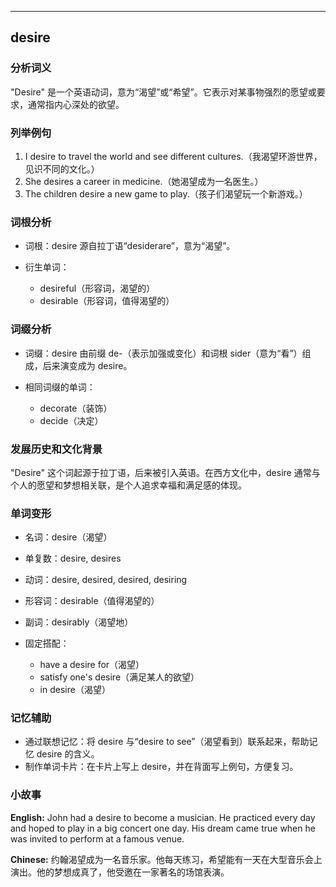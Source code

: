 
---------------
## desire
### 分析词义
"Desire" 是一个英语动词，意为“渴望”或“希望”。它表示对某事物强烈的愿望或要求，通常指内心深处的欲望。

### 列举例句
1. I desire to travel the world and see different cultures.（我渴望环游世界，见识不同的文化。）
2. She desires a career in medicine.（她渴望成为一名医生。）
3. The children desire a new game to play.（孩子们渴望玩一个新游戏。）

### 词根分析
- 词根：desire 源自拉丁语“desiderare”，意为“渴望”。

- 衍生单词：
  - desireful（形容词，渴望的）
  - desirable（形容词，值得渴望的）

### 词缀分析
- 词缀：desire 由前缀 de-（表示加强或变化）和词根 sider（意为“看”）组成，后来演变成为 desire。

- 相同词缀的单词：
  - decorate（装饰）
  - decide（决定）

### 发展历史和文化背景
"Desire" 这个词起源于拉丁语，后来被引入英语。在西方文化中，desire 通常与个人的愿望和梦想相关联，是个人追求幸福和满足感的体现。

### 单词变形
- 名词：desire（渴望）
- 单复数：desire, desires
- 动词：desire, desired, desired, desiring
- 形容词：desirable（值得渴望的）
- 副词：desirably（渴望地）

- 固定搭配：
  - have a desire for（渴望）
  - satisfy one's desire（满足某人的欲望）
  - in desire（渴望）

### 记忆辅助
- 通过联想记忆：将 desire 与“desire to see”（渴望看到）联系起来，帮助记忆 desire 的含义。
- 制作单词卡片：在卡片上写上 desire，并在背面写上例句，方便复习。

### 小故事
**English:**
John had a desire to become a musician. He practiced every day and hoped to play in a big concert one day. His dream came true when he was invited to perform at a famous venue.

**Chinese:**
约翰渴望成为一名音乐家。他每天练习，希望能有一天在大型音乐会上演出。他的梦想成真了，他受邀在一家著名的场馆表演。

